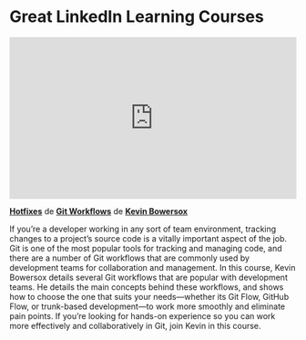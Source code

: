 <h1>Great LinkedIn Learning Courses</h1>

<div style="position:relative;height:0;padding-bottom:56.25%"><iframe width="640" height="360" src="https://www.linkedin.com/learning/embed/git-workflows/hotfixes?autoplay=false&claim=AQHsNQVHonqgSwAAAY4tb6QX0EUiasOElhDXdohz_kf9whDsIvnZ2vp_sPNsvYMlh1FhtHUpJQOMI1LL6_KUdbvyhhQt1Zooyf3kW1G7hz_nO1n1aC6XqTaUUnO9tAoQXB3PLdu1augLzl_jGOMiDjXXBva0DzymwvfBV2z0eD0G7Zm-vRFuPjXdwvHofir9qnG8qb4NbNcTq0ogmrVIUmucln1dPmSACHjDU_l2TAnZwCY48Cvc65BEWTgrzA4nr3ndgo19FozNmEZjrHFnlHrc6YQzqLkOzhg9zmyylTwwli7wuJaH2NpsrDZe5A6inHJfh1qs4WkdJ9apY4mqZVww3OCU500-GRK6rrL0UZts2lu9Bqc4E5nNUCgBojdVgTLqh9wxVd_u558RLEZU6ze1A_86bgDQyK61FP_QdI99kaq5KoX23erYnh8NB_lJsyZudUDf63EIPc49gMcd24u0ncLLnz78B5uCJWGGimWRHqIBJh68D6-ljU5-0TXCq4UO9Ele2dOEZK06LwNvjRXu6geU61W4JRx3Z0tlhUlD9bHAv4EBaO6PgSVOS5a9-R6sEPJwmpOh5ErHJGXOP2EQQV6a0__1xIFwoxatXdrGZpsZNDL6OS4e86pj2Nb2Aj6VAJBq4DbnPPASL5ovDaV7mYKztAs0lVwxfDyhJ0mKKFK08il9xLN2eqC5QO2g8qkUwGl2PVRwgSqebgs-LHfC5lrwIjHT6VgrLl6h6XoEU6HsCLkufuEF9M74jyjEjee-q7Ts9w9Jfsk4RjAdJb_I54exSKdV7fXrSQdqDIuoR7Vw_J6jbMJBG3-GzM3vdh4yfBMzhrAsqhABEWjNOxU2-VcR_zUkal71isEkb-9W_25edMQnO22Dw_t7jxnfelyt96Zb4HzdR1QpKCQeQPRV3-8H7R6-a4q5BaSmFYAOYJGZkpfUsghvjKHewOiX2Z7yIjel2L_Q-_ZICm-UePe5oA70TSGnGTUCFknOr0NyuToe0YtUeYS7EtmWG5BZOh9_HLEaO3-ErwgnvTO5RYAkhhenRM0cz3Dl8LPDg-v8370jkqqhS9CSxJUYlQW2l24B9rIpN1iIZGVpJwVV4J9j1UKnmAwpKwu2IWUGaiSJff5AhSzX6YTS2n_0ttpdLA_BQQdB6Lbbq9rdIXmYb0bHiE1D32gFJCNDgaMkfb40UlDy8Ic8LuNFJ6zoIo2AHxBeNqS1PNLskABgzJOgkGnGzhY" mozallowfullscreen="true" webkitallowfullscreen="true" allowfullscreen="true" frameborder="0" style="position:absolute;width:100%;height:100%;left:0"></iframe></div><p><strong><a href="https://www.linkedin.com/learning/git-workflows/hotfixes?trk=embed_lil">Hotfixes</a></strong> de <strong><a href="https://www.linkedin.com/learning/git-workflows?trk=embed_lil">Git Workflows</a></strong> de <strong><a href="https://www.linkedin.com/learning/instructors/kevin-bowersox?trk=embed_lil">Kevin Bowersox</a></strong></p>

If you’re a developer working in any sort of team environment, tracking changes to a project’s source code is a vitally important aspect of the job. Git is one of the most popular tools for tracking and managing code, and there are a number of Git workflows that are commonly used by development teams for collaboration and management. In this course, Kevin Bowersox details several Git workflows that are popular with development teams. He details the main concepts behind these workflows, and shows how to choose the one that suits your needs—whether its Git Flow, GitHub Flow, or trunk-based development—to work more smoothly and eliminate pain points. If you’re looking for hands-on experience so you can work more effectively and collaboratively in Git, join Kevin in this course.

